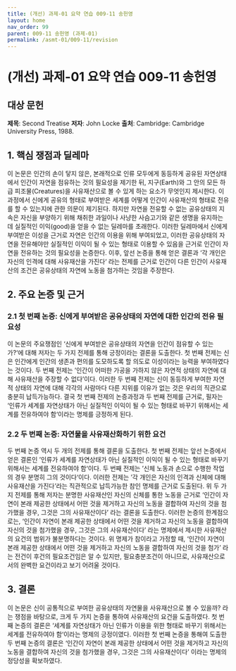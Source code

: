 ```yaml
---
title: (개선) 과제-01 요약 연습 009-11 송헌영
layout: home
nav_order: 99
parent: 009-11 송헌영 (과제-01)
permalink: /asmt-01/009-11/revision
---
```


# (개선) 과제-01 요약 연습 009-11 송헌영

## 대상 문헌

**제목**: Second Treatise
**저자**: John Locke
**출처**: Cambridge: Cambridge University Press, 1988.

## 1. 핵심 쟁점과 딜레마

이 논문은 인간의 손이 닿지 않은, 본래적으로 인류 모두에게 동등하게 공유된 자연상태에서 인간이 자연을 점유하는 것의 필요성을 제기한 뒤, 지구(Earth)와 그 안의 모든 하급 피조물(Creatures)을 사유재산으로 볼 수 있게 하는 요소가 무엇인지 제시한다. 이 과정에서 신에게 공유의 형태로 부여받은 세계를 어떻게 인간이 사유재산의 형태로 전유를 할 수 있는지에 관한 의문이 제기된다. 하지만 자연을 전유할 수 없는 공유상태의 지속은 자신을 부양하기 위해 채취한 과일이나 사냥한 사슴고기와 같은 생명을 유지하는 데 실질적인 이익(good)을 얻을 수 없는 딜레마를 초래한다. 이러한 딜레마에서 신에게 부여받은 이성을 근거로 자연은 인간의 이용을 위해 부여되었고, 이러한 공유상태의 자연을 전유해야만 실질적인 이익이 될 수 있는 형태로 이용할 수 있음을 근거로 인간이 자연을 전유하는 것의 필요성을 논증한다. 이후, 앞선 논증을 통해 얻은 결론과 ‘각 개인은 자신의 인격에 대해 사유재산을 가진다‘ 라는 전제를 근거로 인간이 다른 인간이 사유재산의 조건은 공유상태의 자연에 노동을 첨가하는 것임을 주장한다.

## 2. 주요 논증 및 근거

### 2.1 첫 번째 논증: 신에게 부여받은 공유상태의 자연에 대한 인간의 전유 필요성

이 논문의 주요쟁점인 ‘신에게 부여받은 공유상태의 자연을 인간이 점유할 수 있는가?‘에 대해 저자는 두 가지 전제를 통해 긍정이라는 결론을 도출한다. 첫 번째 전제는 신은 인간에게 인간의 생존과 편의를 도모하도록 할 의도로 이성이라는 능력을 부여하였다는 것이다. 두 번째 전제는 ’인간이 어떠한 가공을 가하지 않은 자연적 상태의 자연에 대해 사유재산을 주장할 수 없다’이다. 이러한 두 번째 전제는 신이 동등하게 부여한 자연적 상태의 자연에 대해 각각의 사람마다 다른 지위를 이유가 없는 것은 우리의 직관으로 충분히 납득가능하다. 결국 첫 번째 전제의 논증과정과 두 번째 전제를 근거로, 필자는 ‘인류가 세계를 자연상태가 아닌 실질적인 이익이 될 수 있는 형태로 바꾸기 위해서는 세계를 전유하여야 함‘이라는 명제를 긍정하게 된다.

### 2.2 두 번째 논증: 자연물을 사유재산화하기 위한 요건

두 번째 논증 역시 두 개의 전제를 통해 결론을 도출한다. 첫 번째 전제는 앞선 논증에서 얻은 결론인 ’인류가 세계를 자연상태가 아닌 실질적인 이익이 될 수 있는 형태로 바꾸기 위해서는 세계를 전유하여야 함‘이다. 두 번째 전제는 ’신체 노동과 손으로 수행한 작업의 경우 분명히 그의 것이다‘이다. 이러한 전제는 ’각 개인은 자신의 인격과 신체에 대해 사유재산을 가진다’라는 직관적으로 납득가능한 참인 명제를 근거로 도출된다. 위 두 가지 전제를 통해 저자는 분명한 사유재산인 자신의 신체를 통한 노동을 근거로 ‘인간이 자연이 본래 제공한 상태에서 어떤 것을 제거하고 자신의 노동을 결합하여 자신의 것을 첨가했을 경우, 그것은 그의 사유재산이다’ 라는 결론을 도출한다. 이러한 논증의 한계점으로는, ‘인간이 자연이 본래 제공한 상태에서 어떤 것을 제거하고 자신의 노동을 결합하여 자신의 것을 첨가했을 경우, 그것은 그의 사유재산이다’ 라는 명제에서 제시한 사유재산의 요건의 범위가 불분명하다는 것이다. 위 명제가 참이라고 가정할 때, ‘인간이 자연이 본래 제공한 상태에서 어떤 것을 제거하고 자신의 노동을 결합하여 자신의 것을 첨가’ 라는 전건이 후건의 필요조건임은 알 수 있지만, 필요충분조건이 아니므로, 사유재산으로서의 완벽한 요건이라고 보기 어려울 것이다.

## 3. 결론

이 논문은 신이 공통적으로 부여한 공유상태의 자연물을 사유재산으로 볼 수 있을까? 라는 쟁점을 바탕으로, 크게 두 가지 논증을 통하여 사유재산의 요건을 도출하였다. 첫 번째 논증의 결론은 ‘세계를 자연상태가 아닌 인류가 이용을 위한 형태로 바꾸기 위해서는 세계를 전유하여야 함‘이라는 명제의 긍정이였다. 이러한 첫 번째 논증을 통해여 도출한 두 번째 논증의 결론은 ‘인간이 자연이 본래 제공한 상태에서 어떤 것을 제거하고 자신의 노동을 결합하여 자신의 것을 첨가했을 경우, 그것은 그의 사유재산이다’ 이라는 명제의 정당성을 확보하였다. 